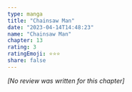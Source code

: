 ```yaml
---
type: manga
title: "Chainsaw Man"
date: "2023-04-14T14:48:23"
name: "Chainsaw Man"
chapter: 13
rating: 3
ratingEmoji: ⭐️⭐️⭐️
share: false
---
```


*[No review was written for this chapter]*
